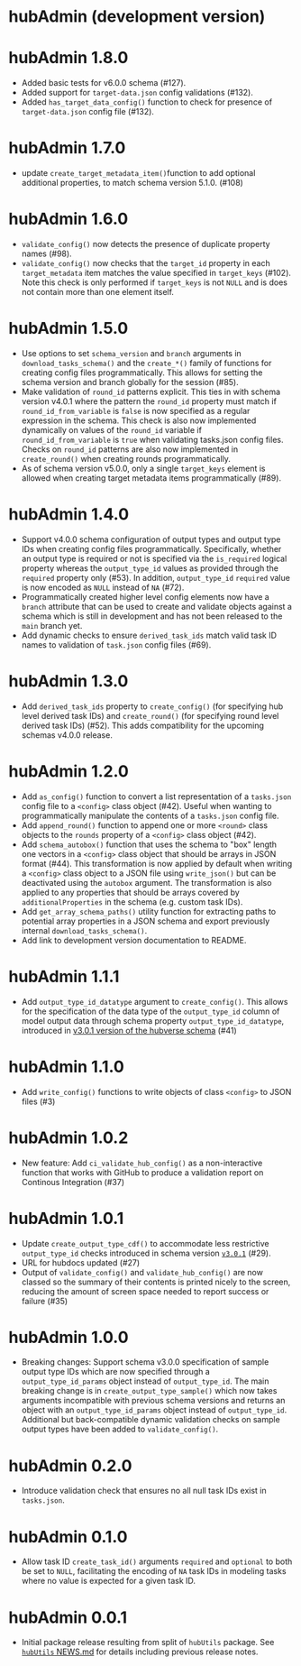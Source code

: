 # hubAdmin (development version)

# hubAdmin 1.8.0

* Added basic tests for v6.0.0 schema (#127).
* Added support for `target-data.json` config validations (#132).
* Added `has_target_data_config()` function to check for presence of `target-data.json` config file (#132).

# hubAdmin 1.7.0

* update `create_target_metadata_item()`function to add optional additional properties, to match schema version 5.1.0. (#108)

# hubAdmin 1.6.0

* `validate_config()` now detects the presence of duplicate property names (#98).
* `validate_config()` now checks that the `target_id` property in each `target_metadata` item matches the value specified in `target_keys` (#102). Note this check is only performed if `target_keys` is not `NULL` and is does not contain more than one element itself.

# hubAdmin 1.5.0

* Use options to set `schema_version` and `branch` arguments in `download_tasks_schema()` and the `create_*()` family of functions for creating config files programmatically. This allows for setting the schema version and branch globally for the session (#85).
* Make validation of `round_id` patterns explicit. This ties in with schema version v4.0.1 where the pattern the `round_id` property must match if `round_id_from_variable` is `false` is now specified as a regular expression in the schema. This check is also now implemented dynamically on values of the `round_id` variable if `round_id_from_variable` is `true` when validating tasks.json config files. Checks on `round_id` patterns are also now implemented in `create_round()` when creating rounds programmatically.
* As of schema version v5.0.0, only a single `target_keys` element is allowed when creating target metadata items programmatically (#89).

# hubAdmin 1.4.0

* Support v4.0.0 schema configuration of output types and output type IDs when creating config files programmatically. Specifically, whether an output type is required or not is specified via the `is_required` logical property whereas the `output_type_id` values as provided through the `required` property only (#53). In addition, `output_type_id` `required` value is now encoded as `NULL` instead of `NA` (#72).
* Programmatically created higher level config elements now have a `branch` attribute that can be used to create and validate objects against a schema which is still in development and has not been released to the `main` branch yet.
* Add dynamic checks to ensure `derived_task_ids` match valid task ID names to validation of `task.json` config files (#69).

# hubAdmin 1.3.0

* Add `derived_task_ids` property to `create_config()` (for specifying hub level derived task IDs) and `create_round()` (for specifying round level derived task IDs) (#52). This adds compatibility for the upcoming schemas v4.0.0 release.

# hubAdmin 1.2.0

* Add `as_config()` function to convert a list representation of a `tasks.json` config file to a `<config>` class object (#42). Useful when wanting to programmatically manipulate the contents of a `tasks.json` config file.
* Add `append_round()` function to append one or more `<round>` class objects to the `rounds` property of a `<config>` class object (#42). 
* Add `schema_autobox()` function that uses the schema to "box" length one vectors in a `<config>` class object that should be arrays in JSON format (#44). This transformation is now applied by default when writing a `<config>` class object to a JSON file using `write_json()` but can be deactivated using the `autobox` argument. The transformation is also applied to any properties that should be arrays covered by `additionalProperties` in the schema (e.g. custom task IDs). 
* Add `get_array_schema_paths()` utility function for extracting paths to potential array properties in a JSON schema and export previously internal `download_tasks_schema()`.
* Add link to development version documentation to README.

# hubAdmin 1.1.1

* Add `output_type_id_datatype` argument to `create_config()`. This allows for the specification of the data type of the `output_type_id` column of model output data through schema property `output_type_id_datatype`, introduced in [v3.0.1 version of the hubverse schema](https://github.com/hubverse-org/schemas/releases/tag/v3.0.1)  (#41)

# hubAdmin 1.1.0

* Add `write_config()` functions to write objects of class `<config>` to JSON files (#3)

# hubAdmin 1.0.2

* New feature: Add `ci_validate_hub_config()` as a non-interactive function that works with
  GitHub to produce a validation report on Continous Integration (#37)

# hubAdmin 1.0.1

* Update `create_output_type_cdf()` to accommodate less restrictive
  `output_type_id` checks introduced in schema version
  [`v3.0.1`](https://github.com/hubverse-org/schemas/releases/tag/v3.0.1)
  (#29).
* URL for hubdocs updated (#27)
* Output of `validate_config()` and `validate_hub_config()` are now classed so
  the summary of their contents is printed nicely to the screen, reducing the
  amount of screen space needed to report success or failure (#35)

# hubAdmin 1.0.0

* Breaking changes: Support schema v3.0.0 specification of sample output type IDs which are now specified through a `output_type_id_params` object instead of `output_type_id`. The main breaking change is in `create_output_type_sample()` which now takes arguments incompatible with previous schema versions and returns an object with an `output_type_id_params` object instead of `output_type_id`. Additional but back-compatible dynamic validation checks on sample output types have been added to `validate_config()`.

# hubAdmin 0.2.0

* Introduce validation check that ensures no all null task IDs exist in `tasks.json`.  

# hubAdmin 0.1.0

* Allow task ID `create_task_id()` arguments `required` and `optional` to both be set to `NULL`, facilitating the encoding of `NA` task IDs in modeling tasks where no value is expected for a given task ID.  

# hubAdmin 0.0.1

* Initial package release resulting from split of `hubUtils` package. See [`hubUtils` NEWS.md](https://github.com/hubverse-org/hubUtils/blob/main/NEWS.md) for details including previous release notes.

